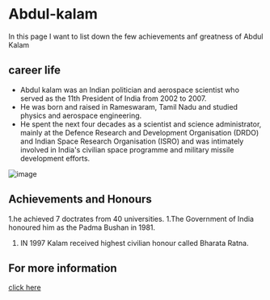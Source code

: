 # Abdul-kalam
In this page I want to list down the few achievements anf greatness of Abdul Kalam

## career life
- Abdul kalam was an Indian politician and aerospace scientist who served as the 11th President of India from 2002 to 2007.
- He was born and raised in Rameswaram, Tamil Nadu and studied physics and aerospace engineering.
- He spent the next four decades as a scientist and science administrator, mainly at the Defence Research and Development Organisation (DRDO) and Indian Space Research Organisation (ISRO) and was intimately involved in India's civilian space programme and military missile development efforts.

![image](https://upload.wikimedia.org/wikipedia/commons/thumb/b/b0/A._P._J._Abdul_Kalam_in_2008.jpg/800px-A._P._J._Abdul_Kalam_in_2008.jpg)

## Achievements and Honours
1.he achieved 7 doctrates from 40 universities.
1.The Government of India honoured him as the Padma Bushan in 1981.
1. IN 1997 Kalam received highest civilian honour called Bharata Ratna.

## For more information
[click here](https://en.wikipedia.org/wiki/A._P._J._Abdul_Kalam)
